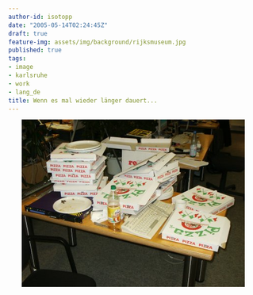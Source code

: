 ```yaml
---
author-id: isotopp
date: "2005-05-14T02:24:45Z"
draft: true
feature-img: assets/img/background/rijksmuseum.jpg
published: true
tags:
- image
- karlsruhe
- work
- lang_de
title: Wenn es mal wieder länger dauert...
---
```

<div align='center'><img width='450' height='338' border='0' hspace='5' src='/uploads/pizza.jpg' alt='' /></div>
